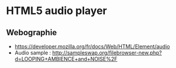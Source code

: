 # HTML5 audio player

## Webographie

- https://developer.mozilla.org/fr/docs/Web/HTML/Element/audio
- Audio sample : http://sampleswap.org/filebrowser-new.php?d=LOOPING+AMBIENCE+and+NOISE%2F